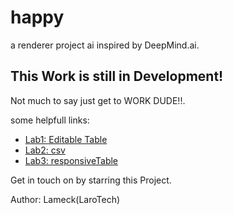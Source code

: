 # happy

a renderer project ai inspired by DeepMind.ai.

## This Work is still in Development!

Not much to say just get to WORK DUDE!!.

some helpfull links:

- [Lab1: Editable Table ](https://pub.dev/packages/editable)
- [Lab2: csv ](https://pub.dev/packages/csv)
- [Lab3: responsiveTable](https://pub.dev/packages/responsive_table)


Get in touch on by starring this Project.

Author: Lameck(LaroTech)
